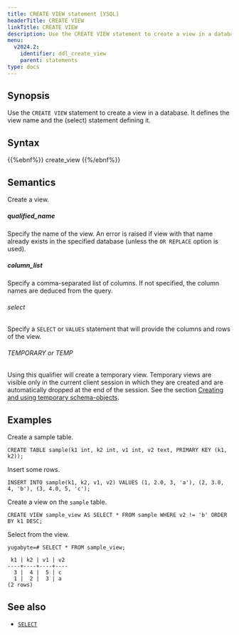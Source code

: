 ```yaml
---
title: CREATE VIEW statement [YSQL]
headerTitle: CREATE VIEW
linkTitle: CREATE VIEW
description: Use the CREATE VIEW statement to create a view in a database.
menu:
  v2024.2:
    identifier: ddl_create_view
    parent: statements
type: docs
---
```


## Synopsis

Use the `CREATE VIEW` statement to create a view in a database. It defines the view name and the (select) statement defining it.

## Syntax

{{%ebnf%}}
  create_view
{{%/ebnf%}}

## Semantics

Create a view.

##### *qualified_name*

Specify the name of the view. An error is raised if view with that name already exists in the specified database (unless the `OR REPLACE` option is used).

##### *column_list*

Specify a comma-separated list of columns. If not specified, the column names are deduced from the query.

###### *select*

Specify a `SELECT` or `VALUES` statement that will provide the columns and rows of the view.

###### TEMPORARY or TEMP

Using this qualifier will create a temporary view. Temporary views are visible only in the current client session in which they are created and are automatically dropped at the end of the session. See the section [Creating and using temporary schema-objects](../../creating-and-using-temporary-schema-objects/).

## Examples

Create a sample table.

```plpgsql
CREATE TABLE sample(k1 int, k2 int, v1 int, v2 text, PRIMARY KEY (k1, k2));
```

Insert some rows.

```plpgsql
INSERT INTO sample(k1, k2, v1, v2) VALUES (1, 2.0, 3, 'a'), (2, 3.0, 4, 'b'), (3, 4.0, 5, 'c');
```

Create a view on the `sample` table.

```plpgsql
CREATE VIEW sample_view AS SELECT * FROM sample WHERE v2 != 'b' ORDER BY k1 DESC;
```

Select from the view.

```plpgsql
yugabyte=# SELECT * FROM sample_view;
```

```
 k1 | k2 | v1 | v2
----+----+----+----
  3 |  4 |  5 | c
  1 |  2 |  3 | a
(2 rows)
```

## See also

- [`SELECT`](../dml_select/)
